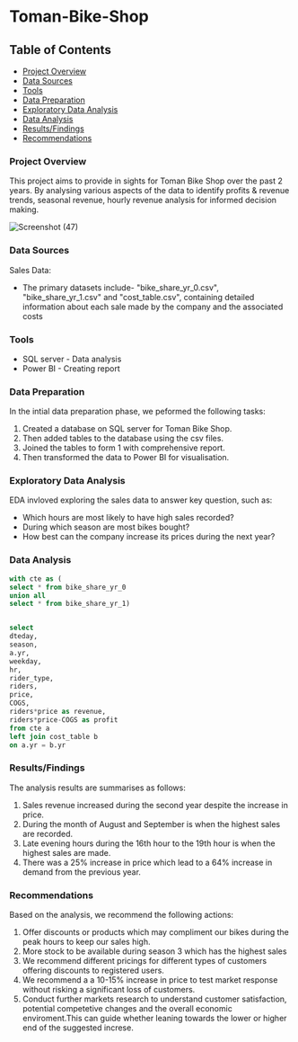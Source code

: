 # Toman-Bike-Shop

## Table of Contents

- [Project Overview](#project-overview)
- [Data Sources](#data-sources)
- [Tools](#tools)
- [Data Preparation](#data-preparation)
- [Exploratory Data Analysis](#exploratory-data-analysis)
- [Data Analysis](#data-analysis)
- [Results/Findings](#results/findings)
- [Recommendations](#recommendations)

### Project Overview

This project aims to provide in sights for Toman Bike Shop over the past 2 years. By analysing various aspects of the data to identify profits & revenue trends, seasonal revenue, hourly revenue analysis for informed decision making.

![Screenshot (47)](https://github.com/user-attachments/assets/33dc45ae-531e-438c-9dba-10f6b977c13d)

### Data Sources

Sales Data: 
- The primary datasets include- "bike_share_yr_0.csv", "bike_share_yr_1.csv" and "cost_table.csv", containing detailed information about each sale made by the company and the associated costs

### Tools

- SQL server - Data analysis
- Power BI - Creating report

### Data Preparation

In the intial data preparation phase, we peformed the following tasks:
1. Created a database on SQL server for Toman Bike Shop.
2. Then added tables to the database using the csv files.
3. Joined the tables to form 1 with comprehensive report.
4. Then transformed the data to Power BI for visualisation.

### Exploratory Data Analysis

EDA invloved exploring the sales data to answer key question, such as:

- Which hours are most likely to have high sales recorded?
- During which season are most bikes bought?
- How best can the company increase its prices during the next year?

### Data Analysis

``` sql
with cte as (
select * from bike_share_yr_0
union all
select * from bike_share_yr_1)


select 
dteday,
season,
a.yr,
weekday,
hr,
rider_type,
riders,
price,
COGS,
riders*price as revenue,
riders*price-COGS as profit
from cte a
left join cost_table b
on a.yr = b.yr
```
### Results/Findings

The analysis results are summarises as follows:
1. Sales revenue increased during the second year despite the increase in price.
2. During the month of August and September is when the highest sales are recorded.
3. Late evening hours during the 16th hour to the 19th hour is when the highest sales are made.
4. There was a 25% increase in price which lead to a 64% increase in demand from the previous year.

### Recommendations

Based on the analysis, we recommend the following actions:
1. Offer discounts or products which may compliment our bikes during the peak hours to keep our sales high.
2. More stock to be available during season 3 which has the highest sales
3. We recommend different pricings for different types of customers offering discounts to registered users.
4. We recommend a a 10-15% increase in price to test market response without risking a significant loss of customers.
5. Conduct further markets research to understand customer satisfaction, potential competetive changes and the overall economic enviroment.This can guide whether leaning towards the lower or higher end of the suggested increse.






